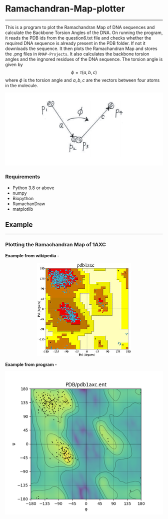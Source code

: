 # Ramachandran-Map-plotter
-------------
This is a program to plot the Ramachandran Map of DNA sequences and calculate the Backbone Torsion Angles of the DNA. 
On running the program, it reads the PDB ids from the question6.txt file and checks whether the required DNA sequence is already present in the PDB folder. If not it downloads the sequence. It then plots the Ramachandran Map and stores the .png files in `RMAP-Projects`. It also calculates the backbone torsion angles and the ingnored residues of the DNA sequence.
The torsion angle is given by
$$\phi=\tau(a,b,c)$$
where $\phi$ is the torsion angle and $a, b,c$ are the vectors between four atoms in the molecule.
<p align="center">
  <img src="Images/phivector.png" />
</p>

### Requirements
* Python 3.8 or above
* numpy
* Biopython
* RamachanDraw
* matplotlib

## Example
---
### Plotting the Ramachandran Map of 1AXC
**Example from wikipedia -**
<br />
<p align="center">
  <img src="RMAP-Projects/1axc_PCNA_ProCheck_Rama.jpg" />
</p>

**Example from program -**
<br />
<p align="center">
  <img src="RMAP-Projects/1AXC.png" />
</p>
